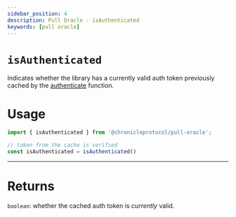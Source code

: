 ```yaml
---
sidebar_position: 4
description: Pull Oracle - isAuthenticated
keywords: [pull oracle]
---
```


# `isAuthenticated`

Indicates whether the library has a currently valid auth token previously cached by the [authenticate](./authenticate.md) function.

# Usage

```js
import { isAuthenticated } from '@chronicleprotocol/pull-oracle';

// token from the cache is verified
const isAuthenticated = isAuthenticated()
```

---

# Returns

`boolean`: whether the cached auth token is _currently_ valid.